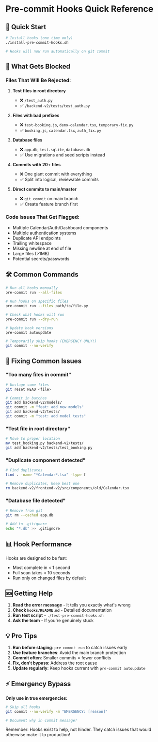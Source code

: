 # Pre-commit Hooks Quick Reference

## 🚀 Quick Start

```bash
# Install hooks (one time only)
./install-pre-commit-hooks.sh

# Hooks will now run automatically on git commit
```

## 🚫 What Gets Blocked

### Files That Will Be Rejected:

1. **Test files in root directory**
   - ❌ `/test_auth.py`
   - ✅ `/backend-v2/tests/test_auth.py`

2. **Files with bad prefixes**
   - ❌ `test-booking.js`, `demo-calendar.tsx`, `temporary-fix.py`
   - ✅ `booking.js`, `calendar.tsx`, `auth_fix.py`

3. **Database files**
   - ❌ `app.db`, `test.sqlite`, `database.db`
   - ✅ Use migrations and seed scripts instead

4. **Commits with 20+ files**
   - ❌ One giant commit with everything
   - ✅ Split into logical, reviewable commits

5. **Direct commits to main/master**
   - ❌ `git commit` on main branch
   - ✅ Create feature branch first

### Code Issues That Get Flagged:

- Multiple Calendar/Auth/Dashboard components
- Multiple authentication systems
- Duplicate API endpoints
- Trailing whitespace
- Missing newline at end of file
- Large files (>1MB)
- Potential secrets/passwords

## 🛠️ Common Commands

```bash
# Run all hooks manually
pre-commit run --all-files

# Run hooks on specific files
pre-commit run --files path/to/file.py

# Check what hooks will run
pre-commit run --dry-run

# Update hook versions
pre-commit autoupdate

# Temporarily skip hooks (EMERGENCY ONLY!)
git commit --no-verify
```

## 🔧 Fixing Common Issues

### "Too many files in commit"
```bash
# Unstage some files
git reset HEAD <file>

# Commit in batches
git add backend-v2/models/
git commit -m "feat: add new models"
git add backend-v2/tests/
git commit -m "test: add model tests"
```

### "Test file in root directory"
```bash
# Move to proper location
mv test_booking.py backend-v2/tests/
git add backend-v2/tests/test_booking.py
```

### "Duplicate component detected"
```bash
# Find duplicates
find . -name "*Calendar*.tsx" -type f

# Remove duplicates, keep best one
rm backend-v2/frontend-v2/src/components/old/Calendar.tsx
```

### "Database file detected"
```bash
# Remove from git
git rm --cached app.db

# Add to .gitignore
echo "*.db" >> .gitignore
```

## 📊 Hook Performance

Hooks are designed to be fast:
- Most complete in < 1 second
- Full scan takes < 10 seconds
- Run only on changed files by default

## 🆘 Getting Help

1. **Read the error message** - It tells you exactly what's wrong
2. **Check `hooks/README.md`** - Detailed documentation
3. **Run test script** - `./test-pre-commit-hooks.sh`
4. **Ask the team** - If you're genuinely stuck

## 💡 Pro Tips

1. **Run before staging**: `pre-commit run` to catch issues early
2. **Use feature branches**: Avoid the main branch protection
3. **Commit often**: Smaller commits = fewer conflicts
4. **Fix, don't bypass**: Address the root cause
5. **Update regularly**: Keep hooks current with `pre-commit autoupdate`

## ⚡ Emergency Bypass

**Only use in true emergencies:**

```bash
# Skip all hooks
git commit --no-verify -m "EMERGENCY: [reason]"

# Document why in commit message!
```

Remember: Hooks exist to help, not hinder. They catch issues that would otherwise make it to production!
